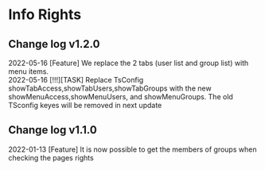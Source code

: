 # Info Rights
## Change log  v1.2.0
2022-05-16 [Feature] We replace the 2 tabs (user list and group list) with menu items.    
2022-05-16 [!!!][TASK]  Replace TsConfig showTabAccess,showTabUsers,showTabGroups with the new showMenuAccess,showMenuUsers, and showMenuGroups. The old TSconfig keyes will be removed in next update
## Change log  v1.1.0
2022-01-13 [Feature] It is now possible to get the members of groups when checking the pages rights
